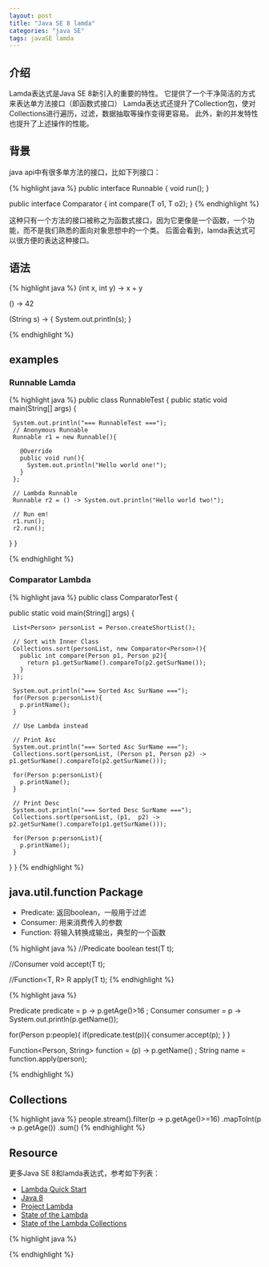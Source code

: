 ```yaml
---
layout: post
title: "Java SE 8 lamda"
categories: "java SE"
tags: javaSE lamda
---
```


## 介绍
Lamda表达式是Java SE 8新引入的重要的特性。
它提供了一个干净简洁的方式来表达单方法接口（即函数式接口）
Lamda表达式还提升了Collection包，使对Collections进行遍历，过滤，数据抽取等操作变得更容易。
此外，新的并发特性也提升了上述操作的性能。
<!--more-->

## 背景
java api中有很多单方法的接口，比如下列接口：

{% highlight java %}
public interface Runnable {
    void run();
}

public interface Comparator<T> {
	int compare(T o1, T o2);
}
{% endhighlight %}

这种只有一个方法的接口被称之为函数式接口，因为它更像是一个函数，一个功能，而不是我们熟悉的面向对象思想中的一个类。
后面会看到，lamda表达式可以很方便的表达这种接口。

## 语法

{% highlight java %}
(int x, int y) -> x + y

() -> 42

(String s) -> { System.out.println(s); }

{% endhighlight %}

## examples
### Runnable Lamda
{% highlight java %}
public class RunnableTest {
   public static void main(String[] args) {
     
     System.out.println("=== RunnableTest ===");     
     // Anonymous Runnable
     Runnable r1 = new Runnable(){
       
       @Override
       public void run(){
         System.out.println("Hello world one!");
       }
     };
     
     // Lambda Runnable
     Runnable r2 = () -> System.out.println("Hello world two!");
     
     // Run em!
     r1.run();
     r2.run();
     
   }
}

{% endhighlight %}

### Comparator Lambda
{% highlight java %}
public class ComparatorTest {
 
   public static void main(String[] args) {
    
     List<Person> personList = Person.createShortList();
   
     // Sort with Inner Class
     Collections.sort(personList, new Comparator<Person>(){
       public int compare(Person p1, Person p2){
         return p1.getSurName().compareTo(p2.getSurName());
       }
     });
     
     System.out.println("=== Sorted Asc SurName ===");
     for(Person p:personList){
       p.printName();
     }
     
     // Use Lambda instead
     
     // Print Asc
     System.out.println("=== Sorted Asc SurName ===");
     Collections.sort(personList, (Person p1, Person p2) -> p1.getSurName().compareTo(p2.getSurName()));
 
     for(Person p:personList){
       p.printName();
     }
     
     // Print Desc
     System.out.println("=== Sorted Desc SurName ===");
     Collections.sort(personList, (p1,  p2) -> p2.getSurName().compareTo(p1.getSurName()));
 
     for(Person p:personList){
       p.printName();
     }
     
   }
}
{% endhighlight %}


## java.util.function Package

- Predicate: 返回boolean，一般用于过滤
- Consumer: 用来消费传入的参数
- Function: 将输入转换成输出，典型的一个函数

{% highlight java %}
//Predicate<T>
boolean test(T t);

//Consumer<T>
void accept(T t);

//Function<T, R>
R apply(T t);
{% endhighlight %}


{% highlight java %}


Predicate<Person> predicate = p -> p.getAge()>16 ;
Consumer<Person> consumer = p -> System.out.println(p.getName());

for(Person p:people){
	if(predicate.test(p)){
		consumer.accept(p);
	}
}

Function<Person, String> function = (p) -> p.getName() ;
String name = function.apply(person); 

{% endhighlight %}

## Collections

{% highlight java %}
people.stream().filter(p -> p.getAge()>=16)
	   .mapToInt(p -> p.getAge())
	   .sum()
{% endhighlight %}
## Resource
更多Java SE 8和lamda表达式，参考如下列表：
- [Lambda Quick Start](http://www.oracle.com/webfolder/technetwork/tutorials/obe/java/Lambda-QuickStart/index.html)
- [Java 8](http://openjdk.java.net/projects/jdk8/)
- [Project Lambda](http://openjdk.java.net/projects/lambda/)
- [State of the Lambda](http://cr.openjdk.java.net/~briangoetz/lambda/lambda-state-4.html)
- [State of the Lambda Collections](http://cr.openjdk.java.net/~briangoetz/lambda/sotc3.html)


{% highlight java %}

{% endhighlight %}

